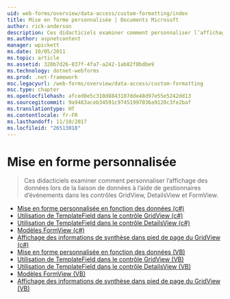 ```yaml
---
uid: web-forms/overview/data-access/custom-formatting/index
title: Mise en forme personnalisée | Documents Microsoft
author: rick-anderson
description: Ces didacticiels examiner comment personnaliser l’affichage des données lors de la liaison de données à l’aide de gestionnaires d’événements dans les contrôles GridView, DetailsView et FormView.
ms.author: aspnetcontent
manager: wpickett
ms.date: 10/05/2011
ms.topic: article
ms.assetid: 320b7d26-837f-4fa7-a242-1ab82f8bdbe9
ms.technology: dotnet-webforms
ms.prod: .net-framework
msc.legacyurl: /web-forms/overview/data-access/custom-formatting
msc.type: chapter
ms.openlocfilehash: afced0e5c310d8843107dde48d97e55e5242dd13
ms.sourcegitcommit: 9a9483aceb34591c97451997036a9120c3fe2baf
ms.translationtype: HT
ms.contentlocale: fr-FR
ms.lasthandoff: 11/10/2017
ms.locfileid: "26513018"
---
```

<a name="custom-formatting"></a>Mise en forme personnalisée
====================
> Ces didacticiels examiner comment personnaliser l’affichage des données lors de la liaison de données à l’aide de gestionnaires d’événements dans les contrôles GridView, DetailsView et FormView.


- [Mise en forme personnalisée en fonction des données (c#)](custom-formatting-based-upon-data-cs.md)
- [Utilisation de TemplateField dans le contrôle GridView (c#)](using-templatefields-in-the-gridview-control-cs.md)
- [Utilisation de TemplateField dans le contrôle DetailsView (c#)](using-templatefields-in-the-detailsview-control-cs.md)
- [Modèles FormView (c#)](using-the-formview-s-templates-cs.md)
- [Affichage des informations de synthèse dans pied de page du GridView (c#)](displaying-summary-information-in-the-gridview-s-footer-cs.md)
- [Mise en forme personnalisée en fonction des données (VB)](custom-formatting-based-upon-data-vb.md)
- [Utilisation de TemplateField dans le contrôle GridView (VB)](using-templatefields-in-the-gridview-control-vb.md)
- [Utilisation de TemplateField dans le contrôle DetailsView (VB)](using-templatefields-in-the-detailsview-control-vb.md)
- [Modèles FormView (VB)](using-the-formview-s-templates-vb.md)
- [Affichage des informations de synthèse dans pied de page du GridView (VB)](displaying-summary-information-in-the-gridview-s-footer-vb.md)
